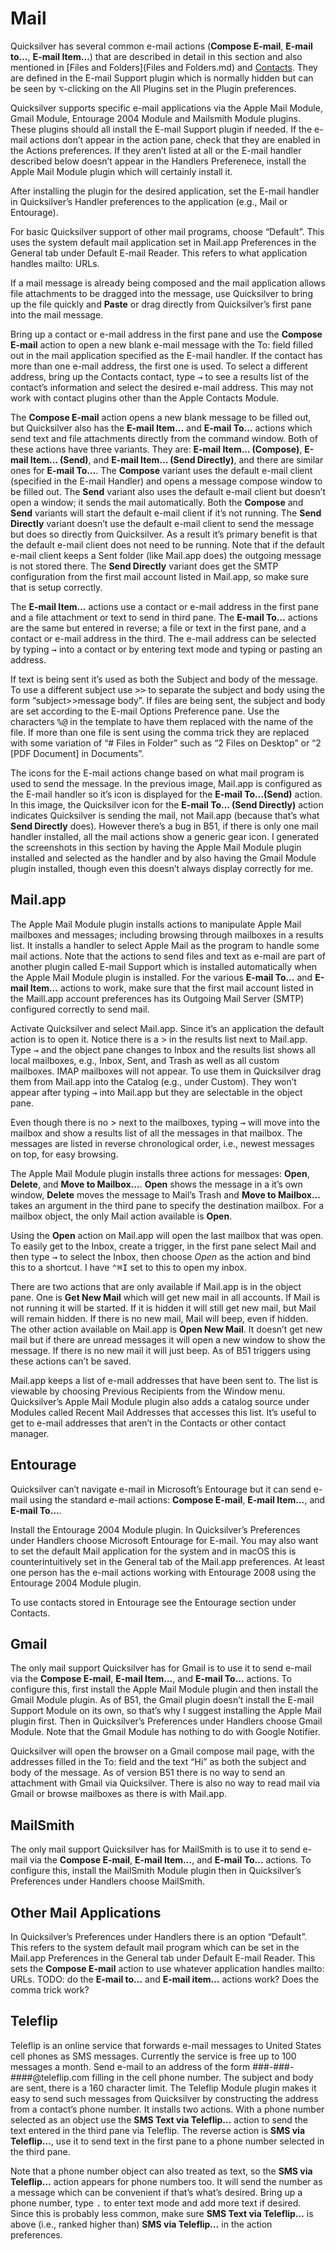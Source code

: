 # Mail

Quicksilver has several common e-mail actions (**Compose E-mail**, **E-mail to…**, **E-mail Item…**) that are described in detail in this section and also mentioned in [Files and Folders](Files and Folders.md) and [Contacts](Contacts.md). They are defined in the E-mail Support plugin which is normally hidden but can be seen by <kbd>⌥</kbd>-clicking on the All Plugins set in the Plugin preferences.

Quicksilver supports specific e-mail applications via the Apple Mail Module, Gmail Module, Entourage 2004 Module and Mailsmith Module plugins. These plugins should all install the E-mail Support plugin if needed. If the e-mail actions don’t appear in the action pane, check that they are enabled in the Actions preferences. If they aren’t listed at all or the E-mail handler described below doesn’t appear in the Handlers Preferenece, install the Apple Mail Module plugin which will certainly install it.

After installing the plugin for the desired application, set the E-mail handler in Quicksilver’s Handler preferences to the application (e.g., Mail or Entourage).

For basic Quicksilver support of other mail programs, choose “Default”. This uses the system default mail application set in Mail.app Preferences in the General tab under Default E-mail Reader. This refers to what application handles mailto: URLs.

If a mail message is already being composed and the mail application allows file attachments to be dragged into the message, use Quicksilver to bring up the file quickly and **Paste** or drag directly from Quicksilver’s first pane into the mail message.

Bring up a contact or e-mail address in the first pane and use the **Compose E-mail** action to open a new blank e-mail message with the To: field filled out in the mail application specified as the E-mail handler.  If the contact has more than one e-mail address, the first one is used. To select a different address, bring up the Contacts contact, type <kbd>→</kbd> to see a results list of the contact’s information and select the desired e-mail address. This may not work with contact plugins other than the Apple Contacts Module.

The **Compose E-mail** action opens a new blank message to be filled out, but Quicksilver also has the **E-mail Item…** and **E-mail To…** actions which send text and file attachments directly from the command window. Both of these actions have three variants. They are: **E-mail Item... (Compose)**, **E-mail Item... (Send)**, and **E-mail Item... (Send Directly)**, and there are similar ones for **E-mail To…**. The **Compose** variant uses the default e-mail client (specified in the E-mail Handler) and opens a message compose window to be filled out. The **Send** variant also uses the default e-mail client but doesn’t open a window; it sends the mail automatically. Both the **Compose** and **Send** variants will start the default e-mail client if it’s not running. The **Send Directly** variant doesn’t use the default e-mail client to send the message but does so directly from Quicksilver. As a result it’s primary benefit is that the default e-mail client does not need to be running. Note that if the default e-mail client keeps a Sent folder (like Mail.app does) the outgoing message is not stored there. The **Send Directly** variant does get the SMTP configuration from the first mail account listed in Mail.app, so make sure that is setup correctly. 

The **E-mail Item…** actions use a contact or e-mail address in the first pane and a file attachment or text to send in third pane. The **E-mail To…** actions are the same but entered in reverse; a file or text in the first pane, and a contact or e-mail address in the third. The e-mail address can be selected by typing <kbd>→</kbd> into a contact or by entering text mode and typing or pasting an address. 

If text is being sent it’s used as both the Subject and body of the message. To use a different subject use <kbd>></kbd><kbd>></kbd> to separate the subject and body using the form “subject>>message body”. If files are being sent, the subject and body are set according to the E-mail Options Preference pane. Use the characters <kbd>%</kbd><kbd>@</kbd> in the template to have them replaced with the name of the file. If more than one file is sent using the comma trick they are replaced with some variation of “# Files in Folder” such as “2 Files on Desktop” or “2 [PDF Document] in Documents”.

The icons for the E-mail actions change based on what mail program is used to send the message.  In the previous image, Mail.app is configured as the E-mail handler so it’s icon is displayed for the **E-mail To…(Send)** action. In this image, the Quicksilver icon for the **E-mail To… (Send Directly)** action indicates Quicksilver is sending the mail, not Mail.app (because that’s what **Send Directly** does). However there’s a bug in B51, if there is only one mail handler installed, all the mail actions show a generic gear icon. I generated the screenshots in this section by having the Apple Mail Module plugin installed and selected as the handler and by also having the Gmail Module plugin installed, though even this doesn’t always display correctly for me.

## Mail.app

The Apple Mail Module plugin installs actions to manipulate Apple Mail mailboxes and messages; including browsing through mailboxes in a results list. It installs a handler to select Apple Mail as the program to handle some mail actions. Note that the actions to send files and text as e-mail are part of another plugin called E-mail Support which is installed automatically when the Apple Mail Module plugin is installed. For the various **E-mail To…** and **E-mail Item…** actions to work, make sure that the first mail account listed in the Maill.app account preferences has its Outgoing Mail Server (SMTP) configured correctly to send mail.

Activate Quicksilver and select Mail.app. Since it’s an application the default action is to open it. Notice there is a > in the results list next to Mail.app. Type <kbd>→</kbd> and the object pane changes to Inbox and the results list shows all local mailboxes, e.g., Inbox, Sent, and Trash as well as all custom mailboxes. IMAP mailboxes will not appear. To use them in Quicksilver drag them from Mail.app into the Catalog (e.g., under Custom). They won’t appear after typing <kbd>→</kbd> into Mail.app but they are selectable in the object pane.

Even though there is no > next to the mailboxes, typing <kbd>→</kbd> will move into the mailbox and show a results list of all the messages in that mailbox. The messages are listed in reverse chronological order, i.e., newest messages on top, for easy browsing.

The Apple Mail Module plugin installs three actions for messages: **Open**, **Delete**, and **Move to Mailbox...**. **Open** shows the message in a it’s own window, **Delete** moves the message to Mail’s Trash and **Move to Mailbox…** takes an argument in the third pane to specify the destination mailbox. For a mailbox object, the only Mail action available is **Open**. 

Using the **Open** action on Mail.app will open the last mailbox that was open. To easily get to the Inbox, create a trigger, in the first pane select Mail and then type <kbd>→</kbd> to select the Inbox, then choose *Open* as the action and bind this to a shortcut. I have <kbd>⌃</kbd><kbd>⌘</kbd><kbd>I</kbd> set to this to open my inbox.

There are two actions that are only available if Mail.app is in the object pane. One is **Get New Mail** which will get new mail in all accounts. If Mail is not running it will be started. If it is hidden it will still get new mail, but Mail will remain hidden. If there is no new mail, Mail will beep, even if hidden. The other action available on Mail.app is **Open New Mail**. It doesn’t get new mail but if there are unread messages it will open a new window to show the message. If there is no new mail it will just beep. As of B51 triggers using these actions can’t be saved.

Mail.app keeps a list of e-mail addresses that have been sent to. The list is viewable by choosing Previous Recipients from the Window menu. Quicksilver’s Apple Mail Module plugin also adds a catalog source under Modules called Recent Mail Addresses that accesses this list. It’s useful to get to e-mail addresses that aren’t in the Contacts or other contact manager.

## Entourage

Quicksilver can’t navigate e-mail in Microsoft’s Entourage but it can send e-mail using the standard e-mail actions: **Compose E-mail**, **E-mail Item…**, and **E-mail To…**.

Install the Entourage 2004 Module plugin. In Quicksilver’s Preferences under Handlers choose Microsoft Entourage for E-mail. You may also want to set the  default Mail application for the system and in macOS this is counterintuitively set in the General tab of the Mail.app preferences. At least one person has the e-mail actions working with Entourage 2008 using the Entourage 2004 Module plugin.

To use contacts stored in Entourage see the Entourage section under Contacts.

## Gmail

The only mail support Quicksilver has for Gmail is to use it to send e-mail via the **Compose E-mail**, **E-mail Item…**, and **E-mail To…** actions. To configure this, first install the Apple Mail Module plugin and then install the Gmail Module plugin. As of B51, the Gmail plugin doesn’t install the E-mail Support Module on its own, so that’s why I suggest installing the Apple Mail plugin first. Then in Quicksilver’s Preferences under Handlers choose Gmail Module. Note that the Gmail Module has nothing to do with Google Notifier.

Quicksilver will open the browser on a Gmail compose mail page, with the addresses filled in the To: field and the text “Hi” as both the subject and body of the message. As of version B51 there is no way to send an attachment with Gmail via Quicksilver. There is also no way to read mail via Gmail or browse mailboxes as there is with Mail.app.

## MailSmith

The only mail support Quicksilver has for MailSmith is to use it to send e-mail via the **Compose E-mail**, **E-mail Item…**, and **E-mail To…** actions. To configure this, install the MailSmith Module plugin then in Quicksilver’s Preferences under Handlers choose MailSmith.

## Other Mail Applications

In Quicksilver’s Preferences under Handlers there is an option “Default”. This refers to the system default mail program which can be set in the Mail.app Preferences in the General tab under Default E-mail Reader. This sets the **Compose E-mail** action to use whatever application handles mailto: URLs. TODO: do the **E-mail to…** and **E-mail item…** actions work? Does the comma trick work?

## Teleflip

Teleflip is an online service that forwards e-mail messages to United States cell phones as SMS messages. Currently the service is free up to 100 messages a month. Send e-mail to an address of the form ###-###-####@teleflip.com filling in the cell phone number. The subject and body are sent, there is a 160 character limit. The Teleflip Module plugin makes it easy to send such messages from Quicksilver by constructing the address from a contact’s phone number. It installs two actions. With a phone number selected as an object use the **SMS Text via Teleflip…** action to send the text entered in the third pane via Teleflip. The reverse action is **SMS via Teleflip…**, use it to send text in the first pane to a phone number selected in the third pane. 

Note that a phone number object can also treated as text, so the **SMS via Teleflip…** action appears for phone numbers too. It will send the number as a message which can be convenient if that’s what’s desired. Bring up a phone number, type <kbd>.</kbd> to enter text mode and add more text if desired. Since this is probably less common, make sure **SMS Text via Teleflip…** is above (i.e., ranked higher than) **SMS via Teleflip…** in the action preferences.
